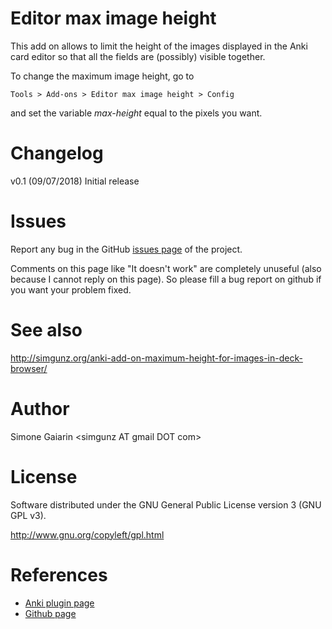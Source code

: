 Editor max image height
=======================

This add on allows to limit the height of the images displayed in the Anki card editor so that all the fields are (possibly) visible together.

To change the maximum image height, go to

    Tools > Add-ons > Editor max image height > Config

and set the variable _max-height_ equal to the pixels you want.

Changelog
=========
v0.1 (09/07/2018) Initial release

Issues
======
Report any bug in the GitHub [issues page](https://github.com/simgunz/anki21-addons_editor-max-image-height/issues) of the project.

Comments on this page like "It doesn't work" are completely unuseful (also because I cannot reply on this page). So please fill a bug report on github if you want your problem fixed.

See also
========
http://simgunz.org/anki-add-on-maximum-height-for-images-in-deck-browser/

Author
======
Simone Gaiarin \<simgunz AT gmail DOT com\>

License
=======
Software distributed under the GNU General Public License version 3 (GNU GPL v3).

http://www.gnu.org/copyleft/gpl.html

References
=============

* [Anki plugin page](https://ankiweb.net/shared/info/229181581)
* [Github page](https://github.com/simgunz/anki21-addons_editor-max-image-height)
